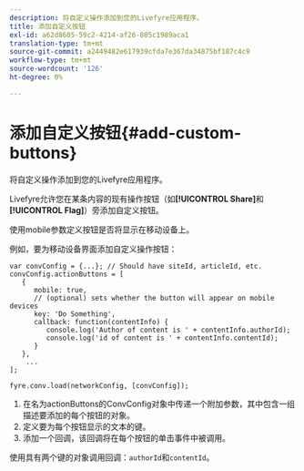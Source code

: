 ```yaml
---
description: 将自定义操作添加到您的Livefyre应用程序。
title: 添加自定义按钮
exl-id: a62d8605-59c2-4214-af26-805c1989aca1
translation-type: tm+mt
source-git-commit: a2449482e617939cfda7e367da34875bf187c4c9
workflow-type: tm+mt
source-wordcount: '126'
ht-degree: 0%

---
```


# 添加自定义按钮{#add-custom-buttons}

将自定义操作添加到您的Livefyre应用程序。

Livefyre允许您在某条内容的现有操作按钮（如&#x200B;**[!UICONTROL Share]**&#x200B;和&#x200B;**[!UICONTROL Flag]**）旁添加自定义按钮。

使用mobile参数定义按钮是否将显示在移动设备上。

例如，要为移动设备界面添加自定义操作按钮：

```
var convConfig = {...}; // Should have siteId, articleId, etc. 
convConfig.actionButtons = [ 
   { 
      mobile: true,  
      // (optional) sets whether the button will appear on mobile devices 
      key: 'Do Something', 
      callback: function(contentInfo) { 
         console.log('Author of content is ' + contentInfo.authorId); 
         console.log('id of content is ' + contentInfo.contentId); 
      } 
   }, 
    ... 
]; 
  
fyre.conv.load(networkConfig, [convConfig]);
```

1. 在名为actionButtons的ConvConfig对象中传递一个附加参数，其中包含一组描述要添加的每个按钮的对象。
1. 定义要为每个按钮显示的文本的键。
1. 添加一个回调，该回调将在每个按钮的单击事件中被调用。

使用具有两个键的对象调用回调：`authorId`和`contentId`。
